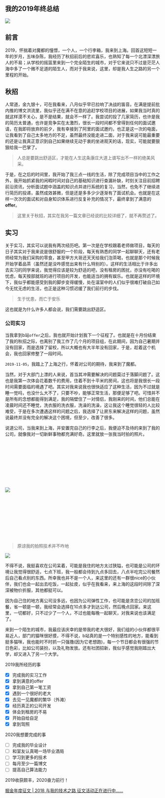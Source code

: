 ## 我的2019年终总结

![](https://my-blog-1257398419.cos.ap-chengdu.myqcloud.com/blog/5.jpg)
 
 ## 前言
 
 2019，怀揣着对魔都的憧憬，一个人，一个行李箱，我来到上海。回首这短短一年的岁月，五味杂陈，我经历了秋招前后的悲欢喜乐，也熟知了每一个北漂深漂旅人的不易；从学校的摇篮里来到一个完全陌生的城市，对于它来说只不过是茫茫人海中多了一个微不足道的陌生人，而对于我来说，这里，却是我人生之路的另一个里程的开始。
 
 ## 秋招
 
 人常道，金九银十，可在我看来，八月似乎早已拉响了决战的笛音。在满是提前批内推的博文洪流里，我似乎还在满不在意的追赶学校项目的进展，如果我当时真的就这样漠不关心，是不是结果，就会不一样了。我尝试的投了几家简历，也许是我的简历太普通，也许是竞争实在太激烈，很长一段时间都不曾得到任何的面试邀请，在我即将放弃的前夕，我有幸接到了阿里的面试邀约，也正是这一次的电面，让我看到了自己太多地方的不足，虽然最终没能走进二面，对于我来说可能最重要的还是让我真正意识到自己如果继续无动于衷的坐进观天的话，现实，可能就要狠狠给我一巴掌了。
 
 > 人总是要跳出舒适区，才能在人生这条康庄大道上谱写出不一样的绝美风采。
 
 于是，在之后的时间里，我开始了我三点一线的生活，除了完成项目当中的工作之外，我开始抓紧我的闲暇时间对自己的基础知识进行查漏补缺，时刻关注目前招聘前沿资讯，分析面试题中涵盖的知识点并进行系统的复习，当然，也免不了继续进行简历的投递，虽然成效甚微，但是还是多多少少逐渐有了面试机会。也就是在这样一次次的面试和对自身知识体系进行反复补充的情况下，最终拿到了满意的**offer**。
 
 > 这里关于秋招，其实在我另一篇文章已经说的比较详细了，就不再赘述了。
 
 ## 实习
 
 关于实习，其实可以说我有两次经历吧。第一次是在学校跟着老师做项目，每天的日子其实对于我来说是很舒服的一个阶段，每天有熟悉的同学一起聊聊天，还有老师经常为我们采购的零食，甚至甲方大哥还天天给我们泡茶喝，也就是那个时候我开始学着品茶（虽然还是没咋感觉出来有什么特别的）。这样的生活相比于许多出去实习的同学来说，我觉得应该是较为舒适的吧，没有租房的困扰，亦没有吃喝的忧虑，每天按部就班的进行项目的开发，也能适当的拥有娱乐。也就是这样的环境下，我似乎都能感受到我的脚步变得缓慢，处在温室中的人们似乎很难打破自己如今无忧无虑的生活，也正是这种习惯迟缓了我们前行的步伐。
 
 > 生于忧患，而亡于安乐
 
 这也就是为什么许多人都会说，我们需要跳出舒适区。
 
 ### 公司实习
 
 当我拿到b站`offer`之后，我也就开始计划我下一个征程了。也就是在十月份结束了我的秋招之际，也离别了我工作了几个月的项目组，在此期间，因为自己暑期并没有回家，而是选择了留校，所以大概也有大半年没有回家，于是，趁着这个机会，我也回家修整了一段时间。
 
 `2019-11-05`，我踏上了上海之行，怀着对公司的期待，我来到了魔都。
 
 当然，对于大部门上漂的人来说，首当其冲需要解决的问题莫过于落脚问题了。这也是我第一次体会花着数千的费用，住着不到十平米的房间，这也将是我很长一段时间需要面临的境遇了吧。其实对我来说我也很快适应了这种生活，因为不过就是睡一觉吗，也没什么大不了，只要不吵，能够正常生活，那便足够了吧。可惜并不是所有的念想都能得到满足，我的隔壁住了一对情侣，我刚来的时间，他们总能在凌晨时间还不睡觉，洗衣服的洗衣服，洗澡的洗澡，这让我这个睡觉很轻的人比较难受，于是在多次遭遇这样的问题之后，我选择了让房东来解决这样的问题，虽然说最终并没有完全的解决这个困境，但至少，改善了很多。
 
 说道公司，当我来到上海，并安置完自己的行李之后，我便迫不及待的来到了我的公司，就像我对一切新鲜事物都充满好奇。这里就放一张我当时拍的照片。
 
 <img src="https://my-blog-1257398419.cos.ap-chengdu.myqcloud.com/blog/3.jpg" style="transform:rotate(0deg);margin: 150px auto">

 > 原谅我的拍照技术并不咋地
 
 
![](https://my-blog-1257398419.cos.ap-chengdu.myqcloud.com/blog/4.jpg)

不得不说，我挺喜欢在公司呆着，可能是我住的地方太过狭隘，也可能是公司的环境让我觉得很舒适，七点下班，我一般都会待到九点多回去，八点半吃完公司餐然后自己看点别的东西。所幸我也并不是一个人，来这里的还有一群很nice的小伙伴，我们也会一起出去吃饭，一起扯皮，似乎在我看来，来上海的这段时间除了深深被物价折服，其他都挺可以。

因为自己住的地方离公司没多远，也因为公司弹性工作，也可能是贪恋公司的加班餐，省一顿是一顿，我经常会选择在10点多才到达公司，然后晚点回家。来这里，一切都好，只不过少了一个人，不过也能每晚一起聊天，对我来说也该满足了。

来到一个陌生的城市，我最应该庆幸的是带我的老大很好，我们组的小伙伴都很平易近人，部门的猫咪很好摸，不得不说，b站真的是一个特别感性的地方，能看到挺多猫咪，我也能时不时抓一只强撸(因为它老想跑)，每一个节日都会有很强的节日色彩，比如公司装扮，以及礼物发放。还有社团招新，我似乎感觉我刚踏出大学，却又进入了另一个大学。

2019我所经历的事
- [x] 完成我的实习工作
- [x] 拿到满意的offer
- [x] 拿到自己第一笔工资
- [x] 遇到一个很好的老大
- [x] 去见一见魔都的繁华（外滩）
- [x] 经历真正的公司开发
- [x] 体会到租房的不易
- [x] 开始自给自足
- [x] 拿到驾照

2020我想要完成的事
- [ ] 完成我的毕业设计
- [ ] 和室友认真喝一场毕业酒局
- [ ] 学习到更多的技术
- [ ] 每月至少一篇博文
- [ ] 提高自己算法能力

2019收获颇丰，2020奋力前行！



 
 [掘金年度征文 | 2018 与我的技术之路 征文活动正在进行中......](https://juejin.im/post/6844903757566705672 )